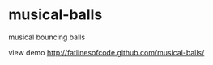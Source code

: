 musical-balls
=============

musical bouncing balls

view demo http://fatlinesofcode.github.com/musical-balls/